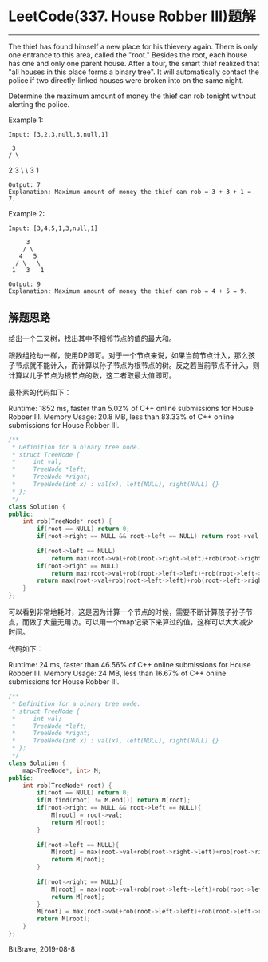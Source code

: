 # LeetCode(337. House Robber III)题解
------
The thief has found himself a new place for his thievery again. There is only one entrance to this area, called the "root." Besides the root, each house has one and only one parent house. After a tour, the smart thief realized that "all houses in this place forms a binary tree". It will automatically contact the police if two directly-linked houses were broken into on the same night.

Determine the maximum amount of money the thief can rob tonight without alerting the police.

Example 1:

    Input: [3,2,3,null,3,null,1]

     3
    / \
   2   3
    \   \ 
     3   1

    Output: 7 
    Explanation: Maximum amount of money the thief can rob = 3 + 3 + 1 = 7.
Example 2:

    Input: [3,4,5,1,3,null,1]

         3
        / \
       4   5
      / \   \ 
     1   3   1

    Output: 9
    Explanation: Maximum amount of money the thief can rob = 4 + 5 = 9.

## 解题思路
给出一个二叉树，找出其中不相邻节点的值的最大和。

跟数组抢劫一样，使用DP即可。对于一个节点来说，如果当前节点计入，那么孩子节点就不能计入，而计算以孙子节点为根节点的树。反之若当前节点不计入，则计算以儿子节点为根节点的数，这二者取最大值即可。

最朴素的代码如下：

Runtime: 1852 ms, faster than 5.02% of C++ online submissions for House Robber III.
Memory Usage: 20.8 MB, less than 83.33% of C++ online submissions for House Robber III.

```c++
/**
 * Definition for a binary tree node.
 * struct TreeNode {
 *     int val;
 *     TreeNode *left;
 *     TreeNode *right;
 *     TreeNode(int x) : val(x), left(NULL), right(NULL) {}
 * };
 */
class Solution {
public:
    int rob(TreeNode* root) {
        if(root == NULL) return 0;
        if(root->right == NULL && root->left == NULL) return root->val;
        
        if(root->left == NULL) 
            return max(root->val+rob(root->right->left)+rob(root->right->right), rob(root->right));
        if(root->right == NULL) 
            return max(root->val+rob(root->left->left)+rob(root->left->right), rob(root->left));
        return max(root->val+rob(root->left->left)+rob(root->left->right)+rob(root->right->left)+rob(root->right->right), rob(root->left)+rob(root->right));
    }
};
```

可以看到非常地耗时，这是因为计算一个节点的时候，需要不断计算孩子孙子节点，而做了大量无用功。可以用一个map记录下来算过的值，这样可以大大减少时间。

代码如下：

Runtime: 24 ms, faster than 46.56% of C++ online submissions for House Robber III.
Memory Usage: 24 MB, less than 16.67% of C++ online submissions for House Robber III.

```c++
/**
 * Definition for a binary tree node.
 * struct TreeNode {
 *     int val;
 *     TreeNode *left;
 *     TreeNode *right;
 *     TreeNode(int x) : val(x), left(NULL), right(NULL) {}
 * };
 */
class Solution {
    map<TreeNode*, int> M;
public:
    int rob(TreeNode* root) {
        if(root == NULL) return 0;
        if(M.find(root) != M.end()) return M[root];
        if(root->right == NULL && root->left == NULL){
            M[root] = root->val;
            return M[root];
        }
        
        if(root->left == NULL){
            M[root] = max(root->val+rob(root->right->left)+rob(root->right->right), rob(root->right));
            return M[root];
        }
            
        if(root->right == NULL){
            M[root] = max(root->val+rob(root->left->left)+rob(root->left->right), rob(root->left));
            return M[root]; 
        }
        M[root] = max(root->val+rob(root->left->left)+rob(root->left->right)+rob(root->right->left)+rob(root->right->right), rob(root->left)+rob(root->right));
        return M[root];
    }
};
```

BitBrave, 2019-08-8